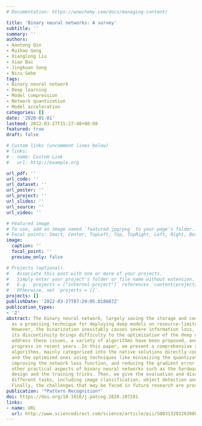 ```yaml
---
# Documentation: https://wowchemy.com/docs/managing-content/

title: 'Binary neural networks: A survey'
subtitle: ''
summary: ''
authors:
- Haotong Qin
- Ruihao Gong
- Xianglong Liu
- Xiao Bai
- Jingkuan Song
- Nicu Sebe
tags:
- Binary neural network
- Deep learning
- Model compression
- Network quantization
- Model acceleration
categories: []
date: '2020-01-01'
lastmod: 2022-03-27T15:27:48+08:00
featured: true
draft: false

# Custom links (uncomment lines below)
# links:
# - name: Custom Link
#   url: http://example.org

url_pdf: ''
url_code: ''
url_dataset: ''
url_poster: ''
url_project: ''
url_slides: ''
url_source: ''
url_video: ''

# Featured image
# To use, add an image named `featured.jpg/png` to your page's folder.
# Focal points: Smart, Center, TopLeft, Top, TopRight, Left, Right, BottomLeft, Bottom, BottomRight.
image:
  caption: ''
  focal_point: ''
  preview_only: false

# Projects (optional).
#   Associate this post with one or more of your projects.
#   Simply enter your project's folder or file name without extension.
#   E.g. `projects = ["internal-project"]` references `content/project/deep-learning/index.md`.
#   Otherwise, set `projects = []`.
projects: []
publishDate: '2022-03-27T07:29:05.018687Z'
publication_types:
- '2'
abstract: The binary neural network, largely saving the storage and computation, serves
  as a promising technique for deploying deep models on resource-limited devices.
  However, the binarization inevitably causes severe information loss, and even worse,
  its discontinuity brings difficulty to the optimization of the deep network. To
  address these issues, a variety of algorithms have been proposed, and achieved satisfying
  progress in recent years. In this paper, we present a comprehensive survey of these
  algorithms, mainly categorized into the native solutions directly conducting binarization,
  and the optimized ones using techniques like minimizing the quantization error,
  improving the network loss function, and reducing the gradient error. We also investigate
  other practical aspects of binary neural networks such as the hardware-friendly
  design and the training tricks. Then, we give the evaluation and discussions on
  different tasks, including image classification, object detection and semantic segmentation.
  Finally, the challenges that may be faced in future research are prospected.
publication: '*Pattern Recognition*'
doi: https://doi.org/10.1016/j.patcog.2020.107281
links:
- name: URL
  url: http://www.sciencedirect.com/science/article/pii/S0031320320300856
---
```

